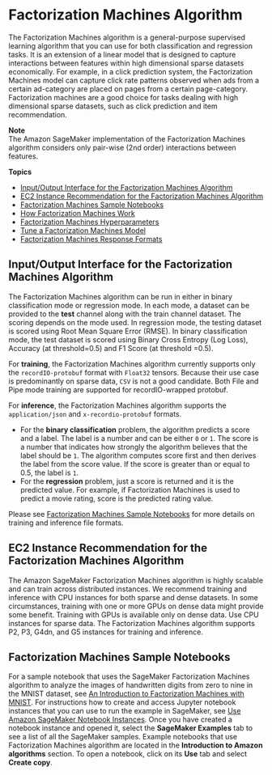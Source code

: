 # Factorization Machines Algorithm<a name="fact-machines"></a>

The Factorization Machines algorithm is a general\-purpose supervised learning algorithm that you can use for both classification and regression tasks\. It is an extension of a linear model that is designed to capture interactions between features within high dimensional sparse datasets economically\. For example, in a click prediction system, the Factorization Machines model can capture click rate patterns observed when ads from a certain ad\-category are placed on pages from a certain page\-category\. Factorization machines are a good choice for tasks dealing with high dimensional sparse datasets, such as click prediction and item recommendation\.

**Note**  
The Amazon SageMaker implementation of the Factorization Machines algorithm considers only pair\-wise \(2nd order\) interactions between features\.

**Topics**
+ [Input/Output Interface for the Factorization Machines Algorithm](#fm-inputoutput)
+ [EC2 Instance Recommendation for the Factorization Machines Algorithm](#fm-instances)
+ [Factorization Machines Sample Notebooks](#fm-sample-notebooks)
+ [How Factorization Machines Work](fact-machines-howitworks.md)
+ [Factorization Machines Hyperparameters](fact-machines-hyperparameters.md)
+ [Tune a Factorization Machines Model](fm-tuning.md)
+ [Factorization Machines Response Formats](fm-in-formats.md)

## Input/Output Interface for the Factorization Machines Algorithm<a name="fm-inputoutput"></a>

The Factorization Machines algorithm can be run in either in binary classification mode or regression mode\. In each mode, a dataset can be provided to the **test** channel along with the train channel dataset\. The scoring depends on the mode used\. In regression mode, the testing dataset is scored using Root Mean Square Error \(RMSE\)\. In binary classification mode, the test dataset is scored using Binary Cross Entropy \(Log Loss\), Accuracy \(at threshold=0\.5\) and F1 Score \(at threshold =0\.5\)\.

For **training**, the Factorization Machines algorithm currently supports only the `recordIO-protobuf` format with `Float32` tensors\. Because their use case is predominantly on sparse data, `CSV` is not a good candidate\. Both File and Pipe mode training are supported for recordIO\-wrapped protobuf\.

For **inference**, the Factorization Machines algorithm supports the `application/json` and `x-recordio-protobuf` formats\. 
+ For the **binary classification** problem, the algorithm predicts a score and a label\. The label is a number and can be either `0` or `1`\. The score is a number that indicates how strongly the algorithm believes that the label should be `1`\. The algorithm computes score first and then derives the label from the score value\. If the score is greater than or equal to 0\.5, the label is `1`\.
+ For the **regression** problem, just a score is returned and it is the predicted value\. For example, if Factorization Machines is used to predict a movie rating, score is the predicted rating value\.

Please see [Factorization Machines Sample Notebooks](#fm-sample-notebooks) for more details on training and inference file formats\.

## EC2 Instance Recommendation for the Factorization Machines Algorithm<a name="fm-instances"></a>

The Amazon SageMaker Factorization Machines algorithm is highly scalable and can train across distributed instances\. We recommend training and inference with CPU instances for both sparse and dense datasets\. In some circumstances, training with one or more GPUs on dense data might provide some benefit\. Training with GPUs is available only on dense data\. Use CPU instances for sparse data\. The Factorization Machines algorithm supports P2, P3, G4dn, and G5 instances for training and inference\.

## Factorization Machines Sample Notebooks<a name="fm-sample-notebooks"></a>

For a sample notebook that uses the SageMaker Factorization Machines algorithm to analyze the images of handwritten digits from zero to nine in the MNIST dataset, see [An Introduction to Factorization Machines with MNIST](https://sagemaker-examples.readthedocs.io/en/latest/introduction_to_amazon_algorithms/factorization_machines_mnist/factorization_machines_mnist.html)\. For instructions how to create and access Jupyter notebook instances that you can use to run the example in SageMaker, see [Use Amazon SageMaker Notebook Instances](nbi.md)\. Once you have created a notebook instance and opened it, select the **SageMaker Examples** tab to see a list of all the SageMaker samples\. Example notebooks that use Factorization Machines algorithm are located in the **Introduction to Amazon algorithms** section\. To open a notebook, click on its **Use** tab and select **Create copy**\.